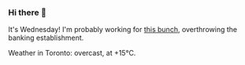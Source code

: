 ### Hi there :wave:

It's Wednesday! I'm probably working for [this bunch](https://github.com/kohofinancial), overthrowing the banking establishment.

Weather in Toronto: overcast, at +15°C.
